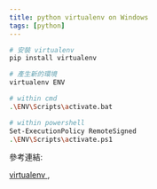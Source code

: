 ```yaml
---
title: python virtualenv on Windows
tags: [python]
---
```


```bash
# 安裝 virtualenv
pip install virtualenv

# 產生新的環境
virtualenv ENV

# within cmd
.\ENV\Scripts\activate.bat

# within powershell 
Set-ExecutionPolicy RemoteSigned
.\ENV\Scripts\activate.ps1

```
參考連結:

 [ virtualenv ]( https://virtualenv.pypa.io/en/stable/), 
